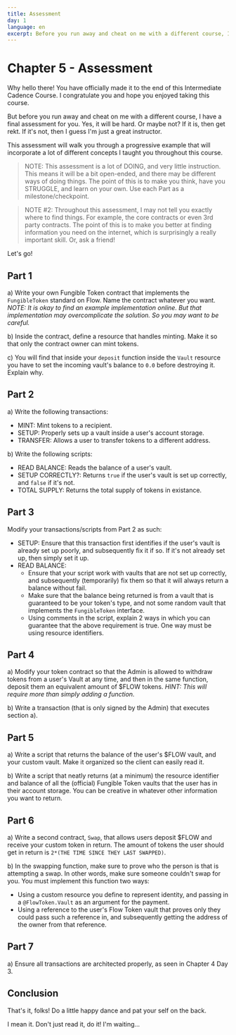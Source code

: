 ```yaml
---
title: Assessment
day: 1
language: en
excerpt: Before you run away and cheat on me with a different course, I have a final assessment for you. Yes, it will be hard. Or maybe not? If it is, then get rekt. If it's not, then I guess I'm just a great instructor.
---
```


# Chapter 5 - Assessment

Why hello there! You have officially made it to the end of this Intermediate Cadence Course. I congratulate you and hope you enjoyed taking this course.

But before you run away and cheat on me with a different course, I have a final assessment for you. Yes, it will be hard. Or maybe not? If it is, then get rekt. If it's not, then I guess I'm just a great instructor.

This assessment will walk you through a progressive example that will incorporate a lot of different concepts I taught you throughout this course.

> NOTE: This assessment is a lot of DOING, and very little instruction. This means it will be a bit open-ended, and there may be different ways of doing things. The point of this is to make you think, have you STRUGGLE, and learn on your own. Use each Part as a milestone/checkpoint.

> NOTE #2: Throughout this assessment, I may not tell you exactly where to find things. For example, the core contracts or even 3rd party contracts. The point of this is to make you better at finding information you need on the internet, which is surprisingly a really important skill. Or, ask a friend!

Let's go!

## Part 1

a) Write your own Fungible Token contract that implements the `FungibleToken` standard on Flow. Name the contract whatever you want. _NOTE: It is okay to find an example implementation online. But that implementation may overcomplicate the solution. So you may want to be careful._

b) Inside the contract, define a resource that handles minting. Make it so that only the contract owner can mint tokens.

c) You will find that inside your `deposit` function inside the `Vault` resource you have to set the incoming vault's balance to `0.0` before destroying it. Explain why.

## Part 2

a) Write the following transactions:

- MINT: Mint tokens to a recipient.
- SETUP: Properly sets up a vault inside a user's account storage.
- TRANSFER: Allows a user to transfer tokens to a different address.

b) Write the following scripts:

- READ BALANCE: Reads the balance of a user's vault.
- SETUP CORRECTLY?: Returns `true` if the user's vault is set up correctly, and `false` if it's not.
- TOTAL SUPPLY: Returns the total supply of tokens in existance.

## Part 3

Modify your transactions/scripts from Part 2 as such:

- SETUP: Ensure that this transaction first identifies if the user's vault is already set up poorly, and subsequently fix it if so. If it's not already set up, then simply set it up.
- READ BALANCE:
  - Ensure that your script work with vaults that are not set up correctly, and subsequently (temporarily) fix them so that it will always return a balance without fail.
  - Make sure that the balance being returned is from a vault that is guaranteed to be your token's type, and not some random vault that implements the `FungibleToken` interface.
  - Using comments in the script, explain 2 ways in which you can guarantee that the above requirement is true. One way must be using resource identifiers.

## Part 4

a) Modify your token contract so that the Admin is allowed to withdraw tokens from a user's Vault at any time, and then in the same function, deposit them an equivalent amount of $FLOW tokens. _HINT: This will require more than simply adding a function._

b) Write a transaction (that is only signed by the Admin) that executes section a).

## Part 5

a) Write a script that returns the balance of the user's $FLOW vault, and your custom vault. Make it organized so the client can easily read it.

b) Write a script that neatly returns (at a minimum) the resource identifier and balance of all the (official) Fungible Token vaults that the user has in their account storage. You can be creative in whatever other information you want to return.

## Part 6

a) Write a second contract, `Swap`, that allows users deposit $FLOW and receive your custom token in return. The amount of tokens the user should get in return is `2*(THE TIME SINCE THEY LAST SWAPPED)`.

b) In the swapping function, make sure to prove who the person is that is attempting a swap. In other words, make sure someone couldn't swap for you. You must implement this function two ways:

- Using a custom resource you define to represent identity, and passing in a `@FlowToken.Vault` as an argument for the payment.
- Using a reference to the user's Flow Token vault that proves only they could pass such a reference in, and subsequently getting the address of the owner from that reference.

## Part 7

a) Ensure all transactions are architected properly, as seen in Chapter 4 Day 3.

## Conclusion

That's it, folks! Do a little happy dance and pat your self on the back.

I mean it. Don't just read it, do it! I'm waiting...
